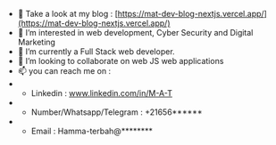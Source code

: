 - 👋 Take a look at my blog : [https://mat-dev-blog-nextjs.vercel.app/](https://mat-dev-blog-nextjs.vercel.app/) 
- 👀 I’m interested in web development, Cyber Security and Digital Marketing 
- 🌱 I’m currently a Full Stack web developer.
- 💞️ I’m looking to collaborate on web JS web applications
- 📫 you can reach me on : 
- + Linkedin : www.linkedin.com/in/M-A-T
- + Number/Whatsapp/Telegram : +21656******
- + Email : Hamma-terbah@********

<!---
MarinosTBH/MarinosTBH is a ✨ special ✨ repository because its `README.md` (this file) appears on your GitHub profile.
You can click the Preview link to take a look at your changes.
--->
